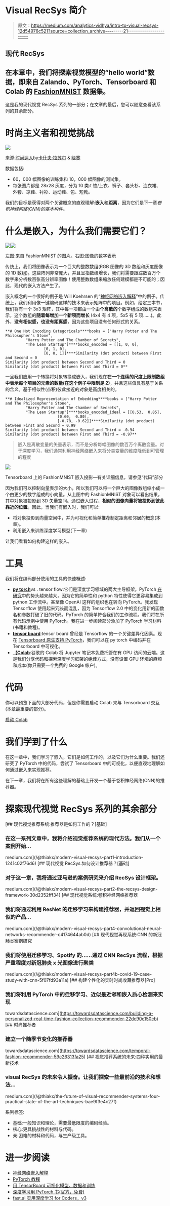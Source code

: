 # Visual RecSys 简介

> 原文：<https://medium.com/analytics-vidhya/intro-to-visual-recsys-12d54976c521?source=collection_archive---------21----------------------->

## 现代 RecSys

## 在本章中，我们将探索视觉模型的“hello world”数据，即来自 Zalando、PyTorch、Tensorboard 和 Colab 的 [FashionMNIST](https://github.com/zalandoresearch/fashion-mnist) 数据集。

这是我的现代视觉 RecSys 系列的一部分；在文章的最后，您可以随意查看该系列的其余部分。

# 时尚主义者和视觉挑战

![](img/b0e8eb10e2e928afc6790eb0253e6c46.png)

来源:[时尚达人](https://research.zalando.com/welcome/mission/research-projects/fashion-mnist/)by[卡什夫·拉苏尔](https://research.zalando.com/welcome/team/kashif-rasul/) & [晓寒](https://hanxiao.io/about/)

数据包括:

*   60，000 幅图像的训练集和 10，000 幅图像的测试集。
*   每张图片都是 28x28 灰度，分为 10 类:t 恤/上衣、裤子、套头衫、连衣裙、外套、凉鞋、衬衫、运动鞋、包、短靴。

我们的目标是获得对两个关键概念的直观理解:**嵌入**和**距离**，因为它们是下一章*卷积神经网络(CNN)的基本构件。*

# 什么是嵌入，为什么我们需要它们？

![](img/f37479922a0344125fbf4a82cec1f91b.png)![](img/ab4b436b650da02d25b479192e4a3417.png)

左图:来自 FashionMNIST 的图片。右图:图像的数字表示

传统上，我们将图像表示为一个巨大的整数数组(RGB 图像的 3D 数组和灰度图像的 1D 数组)。这些阵列非常庞大，并且呈指数级增长，我们将需要跟踪数百万个数字来分析数百张高分辨率图像！使用整数数组来缩放任何建模都是不可能的；因此，现代的嵌入方法产生了。

嵌入概念的一个很好的例子是 Will Koehrsen 的“[神经网络嵌入解释](https://towardsdatascience.com/neural-network-embeddings-explained-4d028e6f0526)”中的例子。传统上，我们利用像一键编码这样的技术来表示矩阵中的项目。例如，给定三本书，我们将有一个 3x3 矩阵，其中每一项都由一个由**个离散的**个数字组成的数组来表示，这个数组的**随着每增加一个新项而增长** (4x4 有 4 项，5x5 有 5 项……)。此外，**没有相似感，也没有距离感**，因为这些项目没有任何形式的关系。

```
**# One Hot Encoding Categoricals****books = ["Harry Potter and The Philosopher's Stone",
         "Harry Potter and The Chamber of Secrets", 
         "The Lean Startup"]****books_encoded = [[1, 0, 0],
                 [0, 1, 0],
                 [0, 0, 1]]****Similarity (dot product) between First and Second = 0
Similarity (dot product) between Second and Third = 0
Similarity (dot product) between First and Third = 0**
```

一旦我们应用一个转换将对象转换成嵌入，我们现在**在一个连续的尺度上限制数组中表示每个项目的元素的数量(在这个例子中限制是 2)**，并且这些值具有基于关系的含义。基于相似性(点积)彼此接近的对象是高度相关的。

```
**# Idealized Representation of Embedding****books = ["Harry Potter and The Philosopher's Stone",
         "Harry Potter and The Chamber of Secrets", 
         "The Lean Startup"]****books_encoded_ideal = [[0.53,  0.85],
                       [0.60,  0.80],
                       [-0.78, -0.62]]****Similarity (dot product) between First and Second = 0.99
Similarity (dot product) between Second and Third = -0.94
Similarity (dot product) between First and Third = -0.97**
```

> 嵌入是离散变量的矢量表示，而不是分析每幅图像的数百万个离散变量。对于深度学习，我们通常利用神经网络嵌入来将分类变量的维度降低到可管理的程度

![](img/9317b162db48fe16c3991bb0365a2cb3.png)

Tensorboard 上的 FashionMNIST 嵌入投影—有关详细信息，请参见“代码”部分

因为我们可以控制向量表示的大小，所以我们可以将一个巨大的图像数组缩小成一个由更少的数字组成的小向量。从上图中的 FashionMNIST 对象可以看出结果，其中对象被投影到 3D 矢量空间。通过嵌入过程，**相似的图像向量将被投影到彼此靠近的位置**。因此，当我们有嵌入时，我们可以:

*   将对象投影到向量空间中，并为可视化和简单推荐制定距离和邻居的概念(本章)。
*   利用嵌入来训练深度学习模型(下一章)

让我们看看如何构建这样的嵌入。

# 工具

我们将在编码部分使用的工具的快速概述:

*   [**py torch**](https://pytorch.org/)vs . tensor flow:它们是深度学习领域的两大主导框架。PyTorch [在研究](https://thegradient.pub/state-of-ml-frameworks-2019-pytorch-dominates-research-tensorflow-dominates-industry/)中的势头越来越大，因为它的简单性和 python 特性使得它更容易集成到 python 工作流中。甚至像 OpenAI 这样的组织也在转向 PyTorch。我发现 Tensorflow 使用起来冗长而混乱，因为 Tensorflow 2.0 中的变化用新的函数名和参数打破了旧的代码。PyTorch 的简单符合我们的工作流程。我们将在所有代码示例中使用 PyTorch。我在进一步阅读部分添加了 PyTorch 学习材料(书籍和教程)。
*   [**tensor board**](https://www.tensorflow.org/tensorboard):tensor board 曾经是 Tensorflow 的一个关键差异化因素。现在 [Tensorboard 原生支持 PyTorch](https://pytorch.org/tutorials/intermediate/tensorboard_tutorial.html)，我们可以在 py torch 中编码并在 Tensorboard 中可视化。
*   [**【Colab**](https://colab.research.google.com):谷歌的 Colab 将 Jupyter 笔记本免费托管在有 GPU 访问的云端。这是我们分享代码和探索深度学习框架的绝佳方式，没有设置 GPU 环境的麻烦和成本(你只需要一个免费的 Google 帐户)。

# 代码

你可以预览下面的大部分代码，但是你需要启动 Colab 来与 Tensorboard 交互(本章最重要的部分)。

[启动 Colab](https://colab.research.google.com/gist/thiakx/cd734300abe9dbf3db425ec026f80ffe/intro-to-visual-recsys.ipynb)

# 我们学到了什么

在这一章中，我们学习了嵌入，它们是如何工作的，以及它们为什么重要。我们还研究了 PyTorch 中的代码，尝试了 Tensorboard 中的可视化，以便直观地理解如何通过嵌入来实现推荐。

在下一章，我们将在所有这些理解的基础上开发一个基于卷积神经网络(CNN)的推荐器。

# 探索现代视觉 RecSys 系列的其余部分

[](/@thiakx/modern-visual-recsys-part1-introduction-1241c02f76d6) [## 现代视觉推荐系统:推荐器是如何工作的？[基础]

### 在这一系列文章中，我将介绍视觉推荐系统的现代方法。我们从一个案例开始…

medium.com](/@thiakx/modern-visual-recsys-part1-introduction-1241c02f76d6) [](/@thiakx/modern-visual-recsys-part2-the-recsys-design-framework-30d2352fff34) [## 现代视觉 RecSys:如何设计推荐器？[基础]

### 对于这一章，我将通过亚马逊的案例研究来介绍 RecSys 设计框架。

medium.com](/@thiakx/modern-visual-recsys-part2-the-recsys-design-framework-30d2352fff34) [](/@thiakx/modern-visual-recsys-part4-convolutional-neural-networks-recommender-c4174644ab0d) [## 现代视觉系统:卷积神经网络推荐器

### 我们将通过利用 ResNet 的迁移学习来构建推荐器，并返回视觉上相似的产品…

medium.com\](/@thiakx/modern-visual-recsys-part4-convolutional-neural-networks-recommender-c4174644ab0d) [](/@thiakx/modern-visual-recsys-part4b-covid-19-case-study-with-cnn-5f07fd93a11a) [## 现代视觉再现系统:CNN 的新冠肺炎案例研究

### 我们将使用迁移学习、Spotify 的……通过 CNN RecSys 流程，根据严重程度对新冠肺炎 x 光图像进行聚类

medium.com](/@thiakx/modern-visual-recsys-part4b-covid-19-case-study-with-cnn-5f07fd93a11a) [](https://towardsdatascience.com/building-a-personalized-real-time-fashion-collection-recommender-22dc90c150cb) [## 构建个性化的实时时尚收藏推荐器[Pro]

### 我们将利用 PyTorch 中的迁移学习、近似最近邻和嵌入质心检测来实现

towardsdatascience.com](https://towardsdatascience.com/building-a-personalized-real-time-fashion-collection-recommender-22dc90c150cb) [](https://towardsdatascience.com/temporal-fashion-recommender-59c26313fa25) [## 时尚推荐者

### 建立一个随季节变化的推荐器

towardsdatascience.com](https://towardsdatascience.com/temporal-fashion-recommender-59c26313fa25) [](/@thiakx/the-future-of-visual-recommender-systems-four-practical-state-of-the-art-techniques-bae9f3e4c27f) [## 视觉推荐系统的未来:四种实用的最新技术

### visual RecSys 的未来令人振奋。让我们探索一些最前沿的技术和想法…

medium.com](/@thiakx/the-future-of-visual-recommender-systems-four-practical-state-of-the-art-techniques-bae9f3e4c27f) 

系列标签:

*   基础:一般知识和理论，需要最低限度的编码经验。
*   核心:更具挑战性的材料与代码。
*   亲:困难的材料和代码，与生产级工具。

# 进一步阅读

*   [神经网络嵌入解释](https://towardsdatascience.com/neural-network-embeddings-explained-4d028e6f0526)
*   [PyTorch 教程](https://pytorch.org/tutorials/index.html)
*   [用 TensorBoard 可视化模型、数据和训练](https://pytorch.org/tutorials/intermediate/tensorboard_tutorial.html)
*   [深度学习用 PyTorch 书(官方，免费)](https://pytorch.org/deep-learning-with-pytorch)
*   [fast.ai 实用深度学习 for Coders，v3](https://course.fast.ai/)